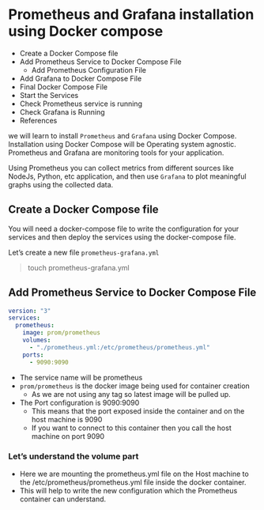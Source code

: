 # Prometheus and Grafana installation using Docker compose

- Create a Docker Compose file
- Add Prometheus Service to Docker Compose File
  - Add Prometheus Configuration File
- Add Grafana to Docker Compose File
- Final Docker Compose File
- Start the Services
- Check Prometheus service is running
- Check Grafana is Running
- References

we will learn to install `Prometheus` and `Grafana` using Docker Compose. Installation using Docker Compose will be Operating system agnostic. Prometheus and Grafana are monitoring tools for your application.

Using Prometheus you can collect metrics from different sources like NodeJs, Python, etc application, and then use `Grafana` to plot meaningful graphs using the collected data.

## Create a Docker Compose file

You will need a docker-compose file to write the configuration for your services and then deploy the services using the docker-compose file.

Let’s create a new file `prometheus-grafana.yml`

> touch prometheus-grafana.yml

## Add Prometheus Service to Docker Compose File

```yaml
version: "3"
services:
  prometheus:
    image: prom/prometheus
    volumes:
      - "./prometheus.yml:/etc/prometheus/prometheus.yml"
    ports:
      - 9090:9090
```
- The service name will be prometheus
- `prom/prometheus` is the docker image being used for container creation
    - As we are not using any tag so latest image will be pulled up.
- The Port configuration is 9090:9090
    - This means that the port exposed inside the container and on the host machine is 9090
    - If you want to connect to this container then you call the host machine on port 9090

### Let’s understand the volume part
- Here we are mounting the prometheus.yml file on the Host machine to the /etc/prometheus/prometheus.yml file inside the docker container.
- This will help to write the new configuration which the Prometheus container can understand.